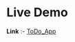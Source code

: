 <h1>Live Demo</h1>

<strong>Link</strong> :- <a href="https://todo-app-yash-ambekar.netlify.app" target="_blank">ToDo_App</a>
